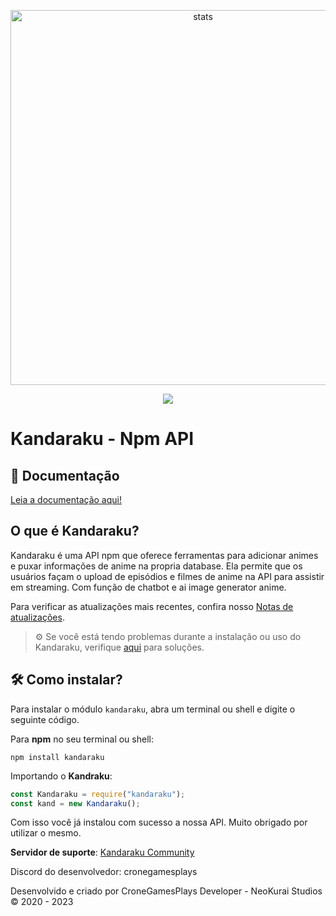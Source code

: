<p align="center">
  <img src="https://cdn.discordapp.com/attachments/921914162475593809/1169047034389594223/kandaraku-icon.png" width="600px" alt="stats" align="center">
</p>
<p align="center">
  <a href="https://nodei.co/npm/kandaraku/"><img src="https://nodei.co/npm/kandaraku.png"></a>
</p>

# Kandaraku - Npm API

## 📃 Documentação

[Leia a documentação aqui!](https://kandaraku.gitbook.io/kandaraku-documentation/)

## O que é Kandaraku?

Kandaraku é uma API npm que oferece ferramentas para adicionar animes e puxar informações de anime na propria database. Ela permite que os usuários façam o upload de episódios e filmes de anime na API para assistir em streaming. Com função de chatbot e ai image generator anime.

Para verificar as atualizações mais recentes, confira nosso [Notas de atualizações](https://kandaraku.gitbook.io/kandaraku-documentation/introducao/bem-vindo/notas-de-atualizacoes-recentes).

> ⚙️ Se você está tendo problemas durante a instalação ou uso do Kandaraku, verifique [aqui](https://discord.gg/wV2WamExr5) para soluções.

## 🛠️ Como instalar?

Para instalar o módulo `kandaraku`, abra um terminal ou shell e digite o seguinte código.

Para **npm** no seu terminal ou shell:
```console
npm install kandaraku
```

Importando o **Kandraku**:
```js
const Kandaraku = require("kandaraku");
const kand = new Kandaraku();
```

Com isso você já instalou com sucesso a nossa API. Muito obrigado por utilizar o mesmo.

**Servidor de suporte**: [Kandaraku Community](https://discord.gg/wV2WamExr5)

Discord do desenvolvedor: cronegamesplays

Desenvolvido e criado por CroneGamesPlays Developer - NeoKurai Studios © 2020 - 2023